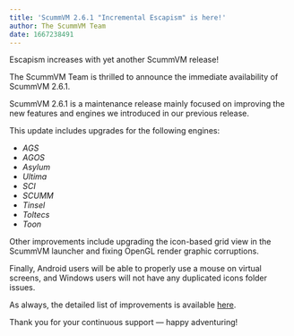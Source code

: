 ```yaml
---
title: 'ScummVM 2.6.1 "Incremental Escapism" is here!'
author: The ScummVM Team
date: 1667238491
---
```


Escapism increases with yet another ScummVM release!

The ScummVM Team is thrilled to announce the immediate availability of ScummVM 2.6.1.

ScummVM 2.6.1 is a maintenance release mainly focused on improving the new features and engines we introduced in our previous release.

This update includes upgrades for the following engines:

* *AGS*
* *AGOS*
* *Asylum*
* *Ultima*
* *SCI*
* *SCUMM*
* *Tinsel*
* *Toltecs*
* *Toon*

Other improvements include upgrading the icon-based grid view in the ScummVM launcher and fixing OpenGL render graphic corruptions.

Finally, Android users will be able to properly use a mouse on virtual screens, and Windows users will not have any duplicated icons folder issues.

As always, the detailed list of improvements is available [here](https://downloads.scummvm.org/frs/scummvm/2.6.1/ReleaseNotes.html).

Thank you for your continuous support — happy adventuring!
